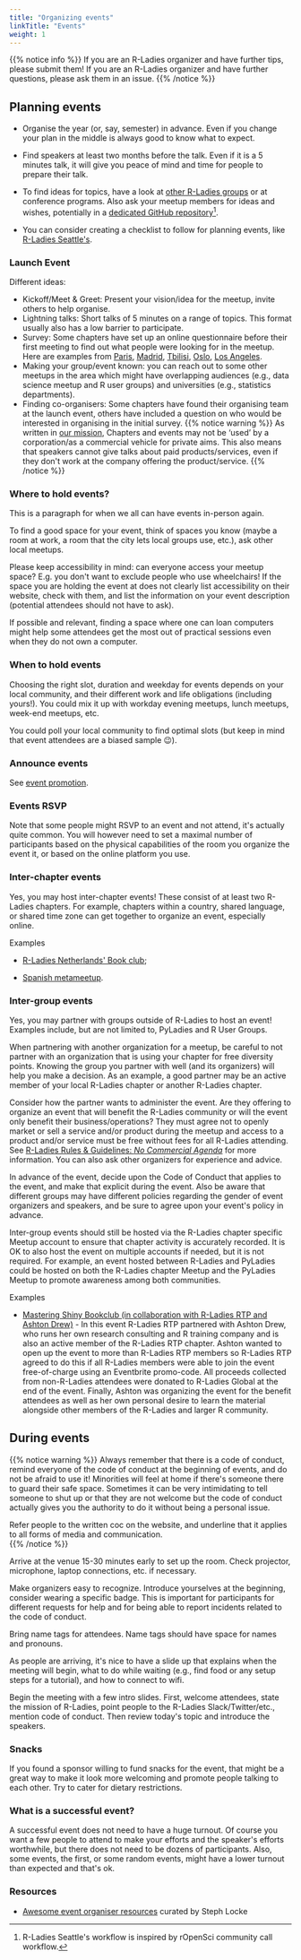 ```yaml
---
title: "Organizing events"
linkTitle: "Events"
weight: 1
---
```


{{% notice info %}}
If you are an R-Ladies organizer and have further tips, please submit them!
If you are an R-Ladies organizer and have further questions, please ask them in an issue.
{{% /notice %}}

## Planning events

- Organise the year (or, say, semester) in advance. Even if you change your plan in the middle is always good to know what to expect.

- Find speakers at least two months before the talk. Even if it is a 5 minutes talk, it will give you peace of mind and time for people to prepare their talk.

- To find ideas for topics, have a look at [other R-Ladies groups](https://www.meetup.com/pro/rladies/) or at conference programs. Also ask your meetup members for ideas and wishes, potentially in a [dedicated GitHub repository](https://github.com/rladies-seattle/rladies-seattle-organizing)[^repo].

- You can consider creating a checklist to follow for planning events, like [R-Ladies Seattle's](https://github.com/rladies-seattle/rladies-seattle-organizing/blob/master/how-to-run-an-event.md#checklist).

### Launch Event

Different ideas:

- Kickoff/Meet & Greet: Present your vision/idea for the meetup, invite others to help
  organise.
- Lightning talks: Short talks of 5 minutes on a range of topics. This format usually
  also has a low barrier to participate.
- Survey: Some chapters have set up an online questionnaire before their first meeting to
  find out what people were looking for in the meetup. Here are examples from
  [Paris](https://docs.google.com/forms/d/e/1FAIpQLSfPHTc1CuMHFmisaR53kM0G5iReXZfZH6CcKV6wsX0Gww5m3Q/viewform?c=0&w=1), [Madrid](https://chucheria.typeform.com/to/dGf4OR), [Tbilisi](https://docs.google.com/forms/d/e/1FAIpQLSedln6IeqdQXFRAm7PI0CxvRZXmFY74iG_wyLc-cuBy8pxnPw/viewform), [Oslo](https://docs.google.com/forms/d/e/1FAIpQLSePbvOiSGDPK8z7Eo0beK7P1BCrip7xUZzo_mcUidoi4lFMgQ/viewform), [Los Angeles](https://docs.google.com/forms/d/e/1FAIpQLSfEePUCFgkiRWa2nL1ECBntndw4Z2U7hvIVb3ao2IsriWFkag/viewform).
- Making your group/event known: you can reach out to some other meetups in the area which
  might have overlapping audiences (e.g., data science meetup and R user groups) and
  universities (e.g., statistics departments).
- Finding co-organisers: Some chapters have found their organising team at the launch
  event, others have included a question on who would be interested in organising in the
  initial survey.
  {{% notice warning %}}
  As written in [our mission](/about/mission/#r-ladies-rules--guidelines),
  Chapters and events may not be ‘used’ by a corporation/as a commercial vehicle for private aims.
  This also means that speakers cannot give talks about paid products/services,
  even if they don't work at the company offering the product/service.
  {{% /notice %}}

### Where to hold events?

This is a paragraph for when we all can have events in-person again.

To find a good space for your event, think of spaces you know (maybe a room at work, a room that the city lets local groups use, etc.), ask other local meetups.

Please keep accessibility in mind: can everyone access your meetup space? E.g. you don't want to exclude people who use wheelchairs! If the space you are holding the event at does not clearly list accessibility on their website, check with them, and list the information on your event description (potential attendees should not have to ask).

If possible and relevant, finding a space where one can loan computers might help some attendees get the most out of practical sessions even when they do not own a computer.

### When to hold events

Choosing the right slot, duration and weekday for events depends on your local community,
and their different work and life obligations (including yours!).
You could mix it up with workday evening meetups, lunch meetups, week-end meetups, etc.

You could poll your local community to find optimal slots (but keep in mind that event attendees are a biased sample :wink:).

### Announce events

See [event promotion](/organization/events/promotion/).

### Events RSVP

Note that some people might RSVP to an event and not attend, it's actually quite common.
You will however need to set a maximal number of participants based on the physical capabilities of the room you organize the event it, or based on the online platform you use.

### Inter-chapter events

Yes, you may host inter-chapter events! These consist of at least two R-Ladies chapters.
For example, chapters within a country, shared language, or shared time zone
can get together to organize an event, especially online.

Examples

- [R-Ladies Netherlands' Book club](https://github.com/rladiesnl/book_club);

- [Spanish metameetup](https://blog.rladies.org/post/spanishmetameetup/).

### Inter-group events

Yes, you may partner with groups outside of R-Ladies to host an event! Examples
include, but are not limited to, PyLadies and R User Groups.

When partnering with another organization for a meetup, be careful to not partner with an organization that is using your chapter for free diversity points.
Knowing the group you partner with well (and its organizers) will help you make a decision. As an example, a good partner may be an active member of your local R-Ladies chapter or another R-Ladies chapter.

Consider how the partner wants to administer the event. Are they offering to organize an event that will benefit the R-Ladies community or will the event only benefit their business/operations? They must agree not to openly market or sell a service and/or product during the meetup and access to a product and/or service must be free without fees for all R-Ladies attending. See [R-Ladies Rules & Guidelines: _No Commercial Agenda_](/about/mission/#r-ladies-rules--guidelines) for more information.
You can also ask other organizers for experience and advice.

In advance of the event, decide upon the Code of Conduct that applies to the event,
and make that explicit during the event. Also be aware that different groups may
have different policies regarding the gender of event organizers and speakers, and
be sure to agree upon your event's policy in advance.

Inter-group events should still be hosted via the R-Ladies chapter specific Meetup
account to ensure that chapter activity is accurately recorded. It is OK to also
host the event on multiple accounts if needed, but it is not required. For example,
an event hosted between R-Ladies and PyLadies could be hosted on both the R-Ladies
chapter Meetup and the PyLadies Meetup to promote awareness among both communities.

Examples

- [Mastering Shiny Bookclub (in collaboration with R-Ladies RTP and Ashton Drew)](https://www.eventbrite.com/e/mastering-shiny-book-club-tickets-135706500797) - In this event R-Ladies RTP partnered with Ashton Drew, who runs her own research consulting and R training company and is also an active member of the R-Ladies RTP chapter. Ashton wanted to open up the event to more than R-Ladies RTP members so R-Ladies RTP agreed to do this if all R-Ladies members were able to join the event free-of-charge using an Eventbrite promo-code. All proceeds collected from non-R-Ladies attendees were donated to R-Ladies Global at the end of the event. Finally, Ashton was organizing the event for the benefit attendees as well as her own personal desire to learn the material alongside other members of the R-Ladies and larger R community.

## During events

{{% notice warning %}}
Always remember that there is a code of conduct, remind everyone of the code of conduct at the beginning of events, and do not be afraid to use it! Minorities will feel at home if there's someone there to guard their safe space. Sometimes it can be very intimidating to tell someone to shut up or that they are not welcome but the code of conduct actually gives you the authority to do it without being a personal issue.

Refer people to the written coc on the website, and underline that it applies to all forms of media and communication.  
{{% /notice %}}

Arrive at the venue 15-30 minutes early to set up the room.
Check projector, microphone, laptop connections, etc. if necessary.

Make organizers easy to recognize.
Introduce yourselves at the beginning, consider wearing a specific badge.
This is important for participants for different requests for help and for being able to report incidents related to the code of conduct.

Bring name tags for attendees. Name tags should have space for names and pronouns.

As people are arriving, it's nice to have a slide up that explains when the meeting will begin, what to do while waiting (e.g., find food or any setup steps for a tutorial), and how to connect to wifi.

Begin the meeting with a few intro slides.
First, welcome attendees, state the mission of R-Ladies, point people to the R-Ladies Slack/Twitter/etc., mention code of conduct.
Then review today's topic and introduce the speakers.

### Snacks

If you found a sponsor willing to fund snacks for the event, that might be a great way to make it look more welcoming and promote people talking to each other.
Try to cater for dietary restrictions.

### What is a successful event?

A successful event does not need to have a huge turnout.
Of course you want a few people to attend to make your efforts and the speaker's efforts worthwhile, but there does not need to be dozens of participants.
Also, some events, the first, or some random events, might have a lower turnout than expected and that's ok.

### Resources

- [Awesome event organiser resources](https://github.com/stephlocke/awesome-organiser-resources) curated by Steph Locke

[^repo]: R-Ladies Seattle's workflow is inspired by rOpenSci community call workflow.
